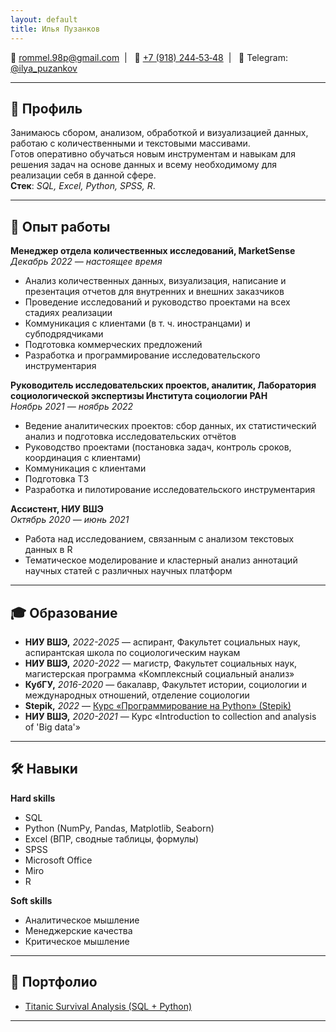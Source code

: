```yaml
---
layout: default
title: Илья Пузанков
---
```



📧 [rommel.98p@gmail.com](mailto:rommel.98p@gmail.com)&nbsp; | &nbsp; 📱 [+7&nbsp;(918)&nbsp;244&#8209;53&#8209;48](tel:+79182445348)&nbsp; | &nbsp; 💬 Telegram: [@ilya_puzankov](https://t.me/ilya_puzankov)

---

## 📄 Профиль
Занимаюсь сбором, анализом, обработкой и визуализацией данных, работаю с количественными и текстовыми массивами.  
Готов оперативно обучаться новым инструментам и навыкам для решения задач на основе данных и всему необходимому для реализации себя в данной сфере.  
**Стек**: *SQL, Excel, Python, SPSS, R*.

---

## 💼 Опыт работы

**Менеджер отдела количественных исследований, MarketSense**  
*Декабрь 2022 — настоящее время* 
- Анализ количественных данных, визуализация, написание и презентация отчетов для внутренних и внешних заказчиков
- Проведение исследований и руководство проектами на всех стадиях реализации
- Коммуникация с клиентами (в т. ч. иностранцами) и субподрядчиками
- Подготовка коммерческих предложений  
- Разработка и программирование исследовательского инструментария   

**Руководитель исследовательских проектов, аналитик, Лаборатория социологической экспертизы Института социологии РАН**  
*Ноябрь 2021 — ноябрь 2022*  
- Ведение аналитических проектов: сбор данных, их статистический анализ и подготовка исследовательских отчётов  
- Руководство проектами (постановка задач, контроль сроков, координация с клиентами)
- Коммуникация с клиентами
- Подготовка ТЗ  
- Разработка и пилотирование исследовательского инструментария

**Ассистент, НИУ ВШЭ**  
*Октябрь 2020 — июнь 2021*
- Работа над исследованием, связанным с анализом текстовых данных в R
- Тематическое моделирование и кластерный анализ аннотаций научных статей с различных научных платформ

---

## 🎓 Образование

- **НИУ ВШЭ,** *2022-2025* — аспирант, Факультет социальных наук, аспирантская школа по социологическим наукам  
- **НИУ ВШЭ,** *2020-2022* — магистр, Факультет социальных наук, магистерская программа «Комплексный социальный анализ»  
- **КубГУ,** *2016-2020* — бакалавр, Факультет истории, социологии и международных отношений, отделение социологии  
- **Stepik,** *2022* — [Курс «Программирование на Python» (Stepik)](https://stepik.org/cert/1696128)  
- **НИУ ВШЭ,** *2020-2021* — Курс «Introduction to collection and analysis of 'Big data'»  

---

## 🛠 Навыки

**Hard skills**  
- SQL
- Python (NumPy, Pandas, Matplotlib, Seaborn)
- Excel (ВПР, сводные таблицы, формулы)
- SPSS 
- Microsoft Office  
- Miro 
- R   

**Soft skills**  
- Аналитическое мышление  
- Менеджерские качества  
- Критическое мышление  

---

## 📂 Портфолио

- [Titanic Survival Analysis (SQL + Python)](https://github.com/Puzankov25031998/titanic-survival-analysis)

---

